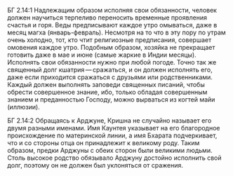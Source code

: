БГ 2.14:1	Надлежащим образом исполняя свои обязанности, человек должен научиться терпеливо переносить временные проявления счастья и горя. Веды предписывают каждое утро омываться, даже в месяц магха (январь-февраль). Несмотря на то что в эту пору по утрам очень холодно, тот, кто чтит религиозные предписания, совершает омовения каждое утро. Подобным образом, хозяйка не прекращает готовить даже в мае и июне (самые жаркие в Индии месяцы). Исполнять свои обязанности нужно при любой погоде. Точно так же священный долг кшатрия — сражаться, и он должен исполнять его, даже если приходится сражаться с друзьями или родственниками. Каждый должен выполнять заповеди священных писаний, чтобы обрести совершенное знание, ибо, только обладая совершенным знанием и преданностью Господу, можно вырваться из когтей майи (иллюзии).

БГ 2.14:2	Обращаясь к Арджуне, Кришна не случайно называет его двумя разными именами. Имя Каунтея указывает на его благородное происхождение по материнской линии, а имя Бхарата подчеркивает, что и со стороны отца он принадлежит к великому роду. Таким образом, предки Арджуны с обеих сторон были великими людьми. Столь высокое родство обязывало Арджуну достойно исполнить свой долг, поэтому он не должен был уклоняться от сражения.
